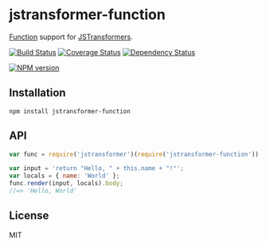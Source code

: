 # jstransformer-function

[Function](https://developer.mozilla.org/en-US/docs/Web/JavaScript/Reference/Global_Objects/Function) support for [JSTransformers](http://github.com/jstransformers).

[![Build Status](https://img.shields.io/travis/jstransformers/jstransformer-function/master.svg)](https://travis-ci.org/jstransformers/jstransformer-function)
[![Coverage Status](https://img.shields.io/codecov/c/github/jstransformers/jstransformer-function/master.svg)](https://codecov.io/gh/jstransformers/jstransformer-function)
[![Dependency Status](https://img.shields.io/david/jstransformers/jstransformer-function/master.svg)](http://david-dm.org/jstransformers/jstransformer-function)

[![NPM version](https://img.shields.io/npm/v/jstransformer-function.svg)](https://www.npmjs.org/package/jstransformer-function)

## Installation

    npm install jstransformer-function

## API

```js
var func = require('jstransformer')(require('jstransformer-function'))

var input = 'return "Hello, " + this.name + "!"';
var locals = { name: 'World' };
func.render(input, locals).body;
//=> 'Hello, World'
```

## License

MIT

